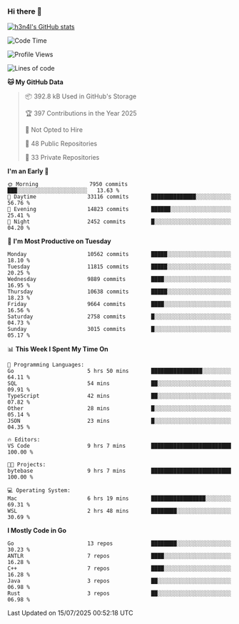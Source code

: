### Hi there 👋

[![h3n4l's GitHub stats](https://github-readme-stats.vercel.app/api?username=h3n4l&count_private=true&show_icons=true&theme=radical)](https://github.com/h3n4l/github-readme-stats)

<!--START_SECTION:waka-->
![Code Time](http://img.shields.io/badge/Code%20Time-2%2C236%20hrs%2053%20mins-blue)

![Profile Views](http://img.shields.io/badge/Profile%20Views-1-blue)

![Lines of code](https://img.shields.io/badge/From%20Hello%20World%20I%27ve%20Written-20.0%20million%20lines%20of%20code-blue)

**🐱 My GitHub Data** 

> 📦 392.8 kB Used in GitHub's Storage 
 > 
> 🏆 397 Contributions in the Year 2025
 > 
> 🚫 Not Opted to Hire
 > 
> 📜 48 Public Repositories 
 > 
> 🔑 33 Private Repositories 
 > 
**I'm an Early 🐤** 

```text
🌞 Morning                7950 commits        ███░░░░░░░░░░░░░░░░░░░░░░   13.63 % 
🌆 Daytime                33116 commits       ██████████████░░░░░░░░░░░   56.76 % 
🌃 Evening                14823 commits       ██████░░░░░░░░░░░░░░░░░░░   25.41 % 
🌙 Night                  2452 commits        █░░░░░░░░░░░░░░░░░░░░░░░░   04.20 % 
```
📅 **I'm Most Productive on Tuesday** 

```text
Monday                   10562 commits       █████░░░░░░░░░░░░░░░░░░░░   18.10 % 
Tuesday                  11815 commits       █████░░░░░░░░░░░░░░░░░░░░   20.25 % 
Wednesday                9889 commits        ████░░░░░░░░░░░░░░░░░░░░░   16.95 % 
Thursday                 10638 commits       █████░░░░░░░░░░░░░░░░░░░░   18.23 % 
Friday                   9664 commits        ████░░░░░░░░░░░░░░░░░░░░░   16.56 % 
Saturday                 2758 commits        █░░░░░░░░░░░░░░░░░░░░░░░░   04.73 % 
Sunday                   3015 commits        █░░░░░░░░░░░░░░░░░░░░░░░░   05.17 % 
```


📊 **This Week I Spent My Time On** 

```text
💬 Programming Languages: 
Go                       5 hrs 50 mins       ████████████████░░░░░░░░░   64.11 % 
SQL                      54 mins             ██░░░░░░░░░░░░░░░░░░░░░░░   09.91 % 
TypeScript               42 mins             ██░░░░░░░░░░░░░░░░░░░░░░░   07.82 % 
Other                    28 mins             █░░░░░░░░░░░░░░░░░░░░░░░░   05.14 % 
JSON                     23 mins             █░░░░░░░░░░░░░░░░░░░░░░░░   04.35 % 

🔥 Editors: 
VS Code                  9 hrs 7 mins        █████████████████████████   100.00 % 

🐱‍💻 Projects: 
bytebase                 9 hrs 7 mins        █████████████████████████   100.00 % 

💻 Operating System: 
Mac                      6 hrs 19 mins       █████████████████░░░░░░░░   69.31 % 
WSL                      2 hrs 48 mins       ████████░░░░░░░░░░░░░░░░░   30.69 % 
```

**I Mostly Code in Go** 

```text
Go                       13 repos            ████████░░░░░░░░░░░░░░░░░   30.23 % 
ANTLR                    7 repos             ████░░░░░░░░░░░░░░░░░░░░░   16.28 % 
C++                      7 repos             ████░░░░░░░░░░░░░░░░░░░░░   16.28 % 
Java                     3 repos             ██░░░░░░░░░░░░░░░░░░░░░░░   06.98 % 
Rust                     3 repos             ██░░░░░░░░░░░░░░░░░░░░░░░   06.98 % 
```




 Last Updated on 15/07/2025 00:52:18 UTC
<!--END_SECTION:waka-->

